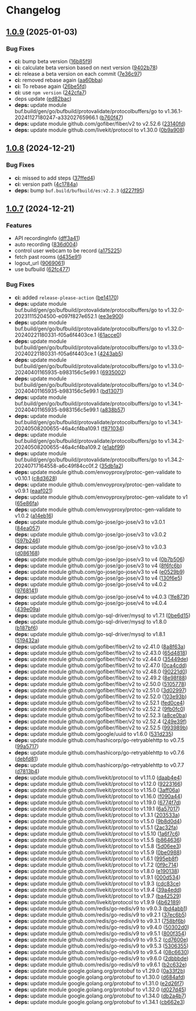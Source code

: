 # Changelog

## [1.0.9](https://github.com/mynaparrot/plugnmeet-protocol/compare/v1.0.8...v1.0.9) (2025-01-03)


### Bug Fixes

* **ci:** bump beta version ([16b85f9](https://github.com/mynaparrot/plugnmeet-protocol/commit/16b85f945a216cd38b693ffe7e8bbef3d31a19a2))
* **ci:** calculate beta version based on next version ([9402b78](https://github.com/mynaparrot/plugnmeet-protocol/commit/9402b78373ef22be80302050f217d9c282802b1f))
* **ci:** release a beta version on each commit ([7e36c97](https://github.com/mynaparrot/plugnmeet-protocol/commit/7e36c9795372cf5a3a591e168a2125ca91da1f12))
* **ci:** removed rebase again ([aa60bba](https://github.com/mynaparrot/plugnmeet-protocol/commit/aa60bba6b1eb0c88d321346c323ed012cbf6887c))
* **ci:** To rebase again ([26be5fd](https://github.com/mynaparrot/plugnmeet-protocol/commit/26be5fde5463ffd6c07bcf69c9c7622f1a6163d1))
* **ci:** use `npm version` ([242cfa7](https://github.com/mynaparrot/plugnmeet-protocol/commit/242cfa72d44995689d2321e19f1f8050afdafc4e))
* deps update ([ed82bac](https://github.com/mynaparrot/plugnmeet-protocol/commit/ed82bac7ab8d6e768f8c8c8c3d5a96d1f852f7a4))
* **deps:** update module buf.build/gen/go/bufbuild/protovalidate/protocolbuffers/go to v1.36.1-20241127180247-a33202765966.1 ([b760f47](https://github.com/mynaparrot/plugnmeet-protocol/commit/b760f4783ece235b52938333091e6c1a9cbc2128))
* **deps:** update module github.com/gofiber/fiber/v2 to v2.52.6 ([23140fd](https://github.com/mynaparrot/plugnmeet-protocol/commit/23140fd74b803d62b90e9dcfc2b6daaf03150133))
* **deps:** update module github.com/livekit/protocol to v1.30.0 ([0b9a908](https://github.com/mynaparrot/plugnmeet-protocol/commit/0b9a908a1be09c72ca2c7fd55be688d4207adaf8))

## [1.0.8](https://github.com/mynaparrot/plugnmeet-protocol/compare/v1.0.7...v1.0.8) (2024-12-21)


### Bug Fixes

* **ci:** missed to add steps ([37ffed4](https://github.com/mynaparrot/plugnmeet-protocol/commit/37ffed44b00836a37da8a8eb2bf01c01e0d48eac))
* **ci:** version path ([4c1784a](https://github.com/mynaparrot/plugnmeet-protocol/commit/4c1784aa7a5da2a85210acfac798ab07d1b46167))
* **deps:** bump `buf.build/bufbuild/es:v2.2.3` ([d227f95](https://github.com/mynaparrot/plugnmeet-protocol/commit/d227f95993b7c5720c80d71d4dafc45ebfbb7009))

## [1.0.7](https://github.com/mynaparrot/plugnmeet-protocol/compare/v1.0.7...v1.0.7) (2024-12-21)


### Features

* API recordingInfo ([dff3a41](https://github.com/mynaparrot/plugnmeet-protocol/commit/dff3a41b42629133a406eabaa2ee7b4a0c6519f7))
* auto recording ([836d004](https://github.com/mynaparrot/plugnmeet-protocol/commit/836d00410a6aa2f9a28f895a648ab42d095dcb6a))
* control user webcam to be record ([a175225](https://github.com/mynaparrot/plugnmeet-protocol/commit/a175225507bf2c314bfd4f747e7408bd66706859))
* fetch past rooms ([d435e91](https://github.com/mynaparrot/plugnmeet-protocol/commit/d435e9174224f1f8782551c70fa1a47a1f72d074))
* logout_url ([9069061](https://github.com/mynaparrot/plugnmeet-protocol/commit/9069061b9f26b2511a2549b7eb67e6a30d2fa702))
* use bufbuild ([62fc477](https://github.com/mynaparrot/plugnmeet-protocol/commit/62fc477565b4cc452b8234b4e1078d831a8f6481))


### Bug Fixes

* **ci:** added `release-please-action` ([be14170](https://github.com/mynaparrot/plugnmeet-protocol/commit/be14170f173e0cb24c4c8cde29b2a845dff8c6d4))
* **deps:** update module buf.build/gen/go/bufbuild/protovalidate/protocolbuffers/go to v1.32.0-20231115204500-e097f827e652.1 ([ee3e900](https://github.com/mynaparrot/plugnmeet-protocol/commit/ee3e900a3466d58e0ad123844befdf5d815f7a96))
* **deps:** update module buf.build/gen/go/bufbuild/protovalidate/protocolbuffers/go to v1.32.0-20240221180331-f05a6f4403ce.1 ([61acce0](https://github.com/mynaparrot/plugnmeet-protocol/commit/61acce0c71b4f6991cdf680fa43e26b94c1fe197))
* **deps:** update module buf.build/gen/go/bufbuild/protovalidate/protocolbuffers/go to v1.33.0-20240221180331-f05a6f4403ce.1 ([4243ab5](https://github.com/mynaparrot/plugnmeet-protocol/commit/4243ab5040632ed7f76de1595832b0adfd8ca177))
* **deps:** update module buf.build/gen/go/bufbuild/protovalidate/protocolbuffers/go to v1.33.0-20240401165935-b983156c5e99.1 ([6935002](https://github.com/mynaparrot/plugnmeet-protocol/commit/6935002a1de79c7556c037f07903c0e1d84b18b1))
* **deps:** update module buf.build/gen/go/bufbuild/protovalidate/protocolbuffers/go to v1.34.0-20240401165935-b983156c5e99.1 ([bd13071](https://github.com/mynaparrot/plugnmeet-protocol/commit/bd130717c14db3e93662750fc10f08880bf16a57))
* **deps:** update module buf.build/gen/go/bufbuild/protovalidate/protocolbuffers/go to v1.34.1-20240401165935-b983156c5e99.1 ([a838b57](https://github.com/mynaparrot/plugnmeet-protocol/commit/a838b57169041fdf97236ff2d1f6cd97659e8aaa))
* **deps:** update module buf.build/gen/go/bufbuild/protovalidate/protocolbuffers/go to v1.34.1-20240508200655-46a4cf4ba109.1 ([f871034](https://github.com/mynaparrot/plugnmeet-protocol/commit/f871034e89db19da42806d68d31007b761b35f23))
* **deps:** update module buf.build/gen/go/bufbuild/protovalidate/protocolbuffers/go to v1.34.2-20240508200655-46a4cf4ba109.2 ([e1abf99](https://github.com/mynaparrot/plugnmeet-protocol/commit/e1abf990a6a29282ae46c6cdbf3ad131a2f2d533))
* **deps:** update module buf.build/gen/go/bufbuild/protovalidate/protocolbuffers/go to v1.34.2-20240717164558-a6c49f84cc0f.2 ([35db1a2](https://github.com/mynaparrot/plugnmeet-protocol/commit/35db1a2f847c1fee8d377a0c0062f1c8d13585c7))
* **deps:** update module github.com/envoyproxy/protoc-gen-validate to v0.10.1 ([c8d3628](https://github.com/mynaparrot/plugnmeet-protocol/commit/c8d36281534f8cf02e7b97f107c8105cd74e3ebd))
* **deps:** update module github.com/envoyproxy/protoc-gen-validate to v0.9.1 ([eaaf021](https://github.com/mynaparrot/plugnmeet-protocol/commit/eaaf02199552738a462a2a4b33b3dda688a150f5))
* **deps:** update module github.com/envoyproxy/protoc-gen-validate to v1 ([65e86fa](https://github.com/mynaparrot/plugnmeet-protocol/commit/65e86fae7b4947e727bce06d31d65d1aeed7f1d2))
* **deps:** update module github.com/envoyproxy/protoc-gen-validate to v1.0.2 ([a14eb16](https://github.com/mynaparrot/plugnmeet-protocol/commit/a14eb165ce18fd913ae429cc4f7587d0a2c491de))
* **deps:** update module github.com/go-jose/go-jose/v3 to v3.0.1 ([84ea057](https://github.com/mynaparrot/plugnmeet-protocol/commit/84ea057054adfce3db6461baef40c8a782ed603f))
* **deps:** update module github.com/go-jose/go-jose/v3 to v3.0.2 ([597b246](https://github.com/mynaparrot/plugnmeet-protocol/commit/597b24681c44f9ef720bc58e2570798f28dddf8c))
* **deps:** update module github.com/go-jose/go-jose/v3 to v3.0.3 ([d086168](https://github.com/mynaparrot/plugnmeet-protocol/commit/d086168d8f65dd239ea97b1b1944a86e9ea12471))
* **deps:** update module github.com/go-jose/go-jose/v3 to v4 ([0b7b506](https://github.com/mynaparrot/plugnmeet-protocol/commit/0b7b506ae4eef1f41deb9639340bf6cff8e93772))
* **deps:** update module github.com/go-jose/go-jose/v3 to v4 ([8f6fc6b](https://github.com/mynaparrot/plugnmeet-protocol/commit/8f6fc6bcf52839cc7a33ec4507a6d45ca4c818e0))
* **deps:** update module github.com/go-jose/go-jose/v3 to v4 ([e0529b9](https://github.com/mynaparrot/plugnmeet-protocol/commit/e0529b9ce735f6ea62f27e27448aff6a06af9ca4))
* **deps:** update module github.com/go-jose/go-jose/v3 to v4 ([130f6e5](https://github.com/mynaparrot/plugnmeet-protocol/commit/130f6e575806b07f65dc34a5e8468924846d05fa))
* **deps:** update module github.com/go-jose/go-jose/v4 to v4.0.2 ([9768141](https://github.com/mynaparrot/plugnmeet-protocol/commit/9768141854c91d1ef65ddd6c9057ff76b135ef40))
* **deps:** update module github.com/go-jose/go-jose/v4 to v4.0.3 ([1fe873f](https://github.com/mynaparrot/plugnmeet-protocol/commit/1fe873f3407175405f235b273c4ad183e975dca9))
* **deps:** update module github.com/go-jose/go-jose/v4 to v4.0.4 ([439e09a](https://github.com/mynaparrot/plugnmeet-protocol/commit/439e09aa977fb146edb9a343807f0175fd80e2f4))
* **deps:** update module github.com/go-sql-driver/mysql to v1.7.1 ([0be6d15](https://github.com/mynaparrot/plugnmeet-protocol/commit/0be6d152c01f9b7a9b197fbd790e24a8ccd704b8))
* **deps:** update module github.com/go-sql-driver/mysql to v1.8.0 ([b187bf6](https://github.com/mynaparrot/plugnmeet-protocol/commit/b187bf605305c53ee32be2e0639c827bd2aa2cf2))
* **deps:** update module github.com/go-sql-driver/mysql to v1.8.1 ([519432a](https://github.com/mynaparrot/plugnmeet-protocol/commit/519432a81ea54be186b112003a128640d90222a4))
* **deps:** update module github.com/gofiber/fiber/v2 to v2.41.0 ([8a8f63a](https://github.com/mynaparrot/plugnmeet-protocol/commit/8a8f63ac543b57ccc52d54467afca2d9b2226692))
* **deps:** update module github.com/gofiber/fiber/v2 to v2.43.0 ([65d4818](https://github.com/mynaparrot/plugnmeet-protocol/commit/65d48183983b6826b7c5c1f1970d033aa4955e56))
* **deps:** update module github.com/gofiber/fiber/v2 to v2.44.0 ([35449de](https://github.com/mynaparrot/plugnmeet-protocol/commit/35449de5b989bc9a522942e51059af5de20dbe96))
* **deps:** update module github.com/gofiber/fiber/v2 to v2.47.0 ([0ca4cdd](https://github.com/mynaparrot/plugnmeet-protocol/commit/0ca4cddbab30fd878db05428decf5865daa8225f))
* **deps:** update module github.com/gofiber/fiber/v2 to v2.48.0 ([90221d0](https://github.com/mynaparrot/plugnmeet-protocol/commit/90221d074ebda0a8b86c5861546e6173051a1327))
* **deps:** update module github.com/gofiber/fiber/v2 to v2.49.2 ([8e98f88](https://github.com/mynaparrot/plugnmeet-protocol/commit/8e98f8841e2950f79a6e6734e82f867ba006a950))
* **deps:** update module github.com/gofiber/fiber/v2 to v2.50.0 ([5105778](https://github.com/mynaparrot/plugnmeet-protocol/commit/5105778b945546cfdececc3ae646d1c7c47fa85b))
* **deps:** update module github.com/gofiber/fiber/v2 to v2.51.0 ([3d02997](https://github.com/mynaparrot/plugnmeet-protocol/commit/3d02997439879e15c94154a21003d36e80a8303a))
* **deps:** update module github.com/gofiber/fiber/v2 to v2.52.0 ([103e93b](https://github.com/mynaparrot/plugnmeet-protocol/commit/103e93b753fc3de55d4ec0575e7a27a8deeec876))
* **deps:** update module github.com/gofiber/fiber/v2 to v2.52.1 ([fed0ce4](https://github.com/mynaparrot/plugnmeet-protocol/commit/fed0ce4d6bd645b30f46a6925dd98c6148016f7f))
* **deps:** update module github.com/gofiber/fiber/v2 to v2.52.2 ([9fb0fc0](https://github.com/mynaparrot/plugnmeet-protocol/commit/9fb0fc0a82b1f1f311d7f12efd2fa3fa4b35b565))
* **deps:** update module github.com/gofiber/fiber/v2 to v2.52.3 ([a8ce0ba](https://github.com/mynaparrot/plugnmeet-protocol/commit/a8ce0ba531cdbc71cf27f05fc70c34919569a284))
* **deps:** update module github.com/gofiber/fiber/v2 to v2.52.4 ([249e39f](https://github.com/mynaparrot/plugnmeet-protocol/commit/249e39fca3e516e27295beb5da9a0a50793ab9cf))
* **deps:** update module github.com/gofiber/fiber/v2 to v2.52.5 ([993989b](https://github.com/mynaparrot/plugnmeet-protocol/commit/993989b0c101ee66633255bd1c7b012e29521a0d))
* **deps:** update module github.com/google/uuid to v1.6.0 ([531d235](https://github.com/mynaparrot/plugnmeet-protocol/commit/531d2351bf3844b690686847e1a9c5f0c3a33e25))
* **deps:** update module github.com/hashicorp/go-retryablehttp to v0.7.5 ([99a5717](https://github.com/mynaparrot/plugnmeet-protocol/commit/99a571717f374fcca88f8105365c03e2fa6b04c3))
* **deps:** update module github.com/hashicorp/go-retryablehttp to v0.7.6 ([debfd81](https://github.com/mynaparrot/plugnmeet-protocol/commit/debfd8112d81ca7e855e72d57882d0d751500500))
* **deps:** update module github.com/hashicorp/go-retryablehttp to v0.7.7 ([d7813b4](https://github.com/mynaparrot/plugnmeet-protocol/commit/d7813b413a3f907309c64e0e1e51e075ace823d7))
* **deps:** update module github.com/livekit/protocol to v1.11.0 ([daab4e4](https://github.com/mynaparrot/plugnmeet-protocol/commit/daab4e41710d5e7c6bc3d2072533339b7af0036b))
* **deps:** update module github.com/livekit/protocol to v1.12.0 ([9223166](https://github.com/mynaparrot/plugnmeet-protocol/commit/9223166fccf51be1d598a787f044d525bf1186cf))
* **deps:** update module github.com/livekit/protocol to v1.15.0 ([3aff06a](https://github.com/mynaparrot/plugnmeet-protocol/commit/3aff06ac70a6ba267e23ee3a66c6645f6fa08faa))
* **deps:** update module github.com/livekit/protocol to v1.16.0 ([f090a44](https://github.com/mynaparrot/plugnmeet-protocol/commit/f090a441dcfc3928efcd0b91cba397d86d532aa2))
* **deps:** update module github.com/livekit/protocol to v1.19.0 ([6774f7d](https://github.com/mynaparrot/plugnmeet-protocol/commit/6774f7d3e3a1c6a969a643b61b7136eca44f7dfc))
* **deps:** update module github.com/livekit/protocol to v1.19.1 ([6a57017](https://github.com/mynaparrot/plugnmeet-protocol/commit/6a5701746b08aa0281f3056b2f34262e52a8a3f1))
* **deps:** update module github.com/livekit/protocol to v1.3.1 ([203533a](https://github.com/mynaparrot/plugnmeet-protocol/commit/203533a2447ffca7ccbd07b07e20a619d16b63e2))
* **deps:** update module github.com/livekit/protocol to v1.5.0 ([9b8d0d4](https://github.com/mynaparrot/plugnmeet-protocol/commit/9b8d0d45bf268ecc9a14075ca48d36e2f2f76b43))
* **deps:** update module github.com/livekit/protocol to v1.5.1 ([2ac32fa](https://github.com/mynaparrot/plugnmeet-protocol/commit/2ac32fa048d809b1408f26138f46edad42750922))
* **deps:** update module github.com/livekit/protocol to v1.5.10 ([1a6f7c6](https://github.com/mynaparrot/plugnmeet-protocol/commit/1a6f7c6be7c3c0d64e5c40f5fdcd81278654870a))
* **deps:** update module github.com/livekit/protocol to v1.5.5 ([b864636](https://github.com/mynaparrot/plugnmeet-protocol/commit/b864636f5b9dcf0de8ea9443f0275433b3486183))
* **deps:** update module github.com/livekit/protocol to v1.5.8 ([5d06ee3](https://github.com/mynaparrot/plugnmeet-protocol/commit/5d06ee381485f55c0a609a8b28a564de50a0c160))
* **deps:** update module github.com/livekit/protocol to v1.5.9 ([0be0988](https://github.com/mynaparrot/plugnmeet-protocol/commit/0be09886323ce181ceccee28dba15492f0624ea8))
* **deps:** update module github.com/livekit/protocol to v1.6.1 ([995eb8f](https://github.com/mynaparrot/plugnmeet-protocol/commit/995eb8f5d4bc3bf7853dd03a065ae358cd1fe4d0))
* **deps:** update module github.com/livekit/protocol to v1.7.2 ([0f9c714](https://github.com/mynaparrot/plugnmeet-protocol/commit/0f9c7143f6b4752c61d8a8aca195ea38e8a70065))
* **deps:** update module github.com/livekit/protocol to v1.8.0 ([e190138](https://github.com/mynaparrot/plugnmeet-protocol/commit/e1901389a22df035d5893c33cdc9313fd227d491))
* **deps:** update module github.com/livekit/protocol to v1.9.1 ([000d534](https://github.com/mynaparrot/plugnmeet-protocol/commit/000d534e259a81eac0301e1fe945ef8e25b9a2f2))
* **deps:** update module github.com/livekit/protocol to v1.9.3 ([cdc83ce](https://github.com/mynaparrot/plugnmeet-protocol/commit/cdc83ce8ba5da34bf50b30eb3c9b563696578f90))
* **deps:** update module github.com/livekit/protocol to v1.9.4 ([39a4edd](https://github.com/mynaparrot/plugnmeet-protocol/commit/39a4edda6e69a4da2e96dabad68766c0447528e3))
* **deps:** update module github.com/livekit/protocol to v1.9.7 ([ba42529](https://github.com/mynaparrot/plugnmeet-protocol/commit/ba42529d5a1ccc6e0da3f7fb29bfc32ad83a040a))
* **deps:** update module github.com/livekit/protocol to v1.9.9 ([4b62189](https://github.com/mynaparrot/plugnmeet-protocol/commit/4b62189bac46229e2447d6789dca599148101164))
* **deps:** update module github.com/redis/go-redis/v9 to v9.0.3 ([bd4abb1](https://github.com/mynaparrot/plugnmeet-protocol/commit/bd4abb1b8788015ab97038e98cef92b61f688392))
* **deps:** update module github.com/redis/go-redis/v9 to v9.2.1 ([37ec6b5](https://github.com/mynaparrot/plugnmeet-protocol/commit/37ec6b5bb7efb1e3783272a105befe1ddfc3ea83))
* **deps:** update module github.com/redis/go-redis/v9 to v9.3.1 ([758bf6b](https://github.com/mynaparrot/plugnmeet-protocol/commit/758bf6b24be6acb7da6f4b46474ad0e11fff8054))
* **deps:** update module github.com/redis/go-redis/v9 to v9.4.0 ([50302d0](https://github.com/mynaparrot/plugnmeet-protocol/commit/50302d098ec61a0a0a6f3166e6b0a4f22beba3cd))
* **deps:** update module github.com/redis/go-redis/v9 to v9.5.1 ([800f354](https://github.com/mynaparrot/plugnmeet-protocol/commit/800f3546464ff0e64c12393cd1bc77114c0b72d4))
* **deps:** update module github.com/redis/go-redis/v9 to v9.5.2 ([cd7600e](https://github.com/mynaparrot/plugnmeet-protocol/commit/cd7600e144d4b6acbf45a74de8db39887bbde2c2))
* **deps:** update module github.com/redis/go-redis/v9 to v9.5.3 ([5306355](https://github.com/mynaparrot/plugnmeet-protocol/commit/5306355f56c0ff4cc4e582301e6400caa215e61d))
* **deps:** update module github.com/redis/go-redis/v9 to v9.5.4 ([08c6630](https://github.com/mynaparrot/plugnmeet-protocol/commit/08c6630ae14fde35a593b13cf5230c5ad18f4875))
* **deps:** update module github.com/redis/go-redis/v9 to v9.6.0 ([2dbbbde](https://github.com/mynaparrot/plugnmeet-protocol/commit/2dbbbde6b08d2002af0cfc5d62ac1cee489fa19f))
* **deps:** update module github.com/redis/go-redis/v9 to v9.6.1 ([b2c632e](https://github.com/mynaparrot/plugnmeet-protocol/commit/b2c632e2648191505a7ef6582eb1cddb22b70ae6))
* **deps:** update module google.golang.org/protobuf to v1.29.0 ([0a33f2b](https://github.com/mynaparrot/plugnmeet-protocol/commit/0a33f2bd4245e0d0036b9b106938171b76de8c24))
* **deps:** update module google.golang.org/protobuf to v1.30.0 ([d684afd](https://github.com/mynaparrot/plugnmeet-protocol/commit/d684afd22965f0b0a40fed4f44f088a9fbc2cac8))
* **deps:** update module google.golang.org/protobuf to v1.31.0 ([e2d26f7](https://github.com/mynaparrot/plugnmeet-protocol/commit/e2d26f7f9a087ce90e3ff4a77610482b0f135367))
* **deps:** update module google.golang.org/protobuf to v1.32.0 ([d027d45](https://github.com/mynaparrot/plugnmeet-protocol/commit/d027d45be14c5afbeb5b7b16fb4f30102fa4c2e5))
* **deps:** update module google.golang.org/protobuf to v1.34.0 ([db2a4b7](https://github.com/mynaparrot/plugnmeet-protocol/commit/db2a4b766fecaaea936295b43e46cafdbdcb8562))
* **deps:** update module google.golang.org/protobuf to v1.34.1 ([cb662e3](https://github.com/mynaparrot/plugnmeet-protocol/commit/cb662e3bc5d124aba7145493ed0a6fa7d73ee23c))
